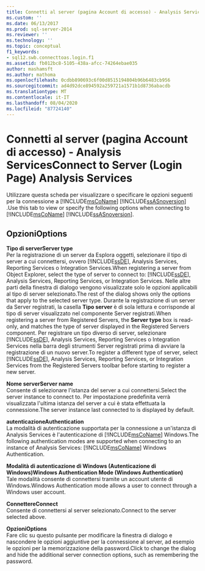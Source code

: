 ```yaml
---
title: Connetti al server (pagina Account di accesso) - Analysis Services | Microsoft Docs
ms.custom: ''
ms.date: 06/13/2017
ms.prod: sql-server-2014
ms.reviewer: ''
ms.technology: ''
ms.topic: conceptual
f1_keywords:
- sql12.swb.connecttoas.login.f1
ms.assetid: fb012bc8-5105-438a-afcc-74264ebae035
author: mashamsft
ms.author: mathoma
ms.openlocfilehash: 0cdbb890693c6f00d8515194804b96b6483cb956
ms.sourcegitcommit: ad4d92dce894592a259721a1571b1d8736abacdb
ms.translationtype: MT
ms.contentlocale: it-IT
ms.lasthandoff: 08/04/2020
ms.locfileid: "87724140"
---
```

# <a name="connect-to-server-login-page-analysis-services"></a><span data-ttu-id="149d2-102">Connetti al server (pagina Account di accesso) - Analysis Services</span><span class="sxs-lookup"><span data-stu-id="149d2-102">Connect to Server (Login Page) Analysis Services</span></span>
  <span data-ttu-id="149d2-103">Utilizzare questa scheda per visualizzare o specificare le opzioni seguenti per la connessione a [!INCLUDE[msCoName](../includes/msconame-md.md)] [!INCLUDE[ssASnoversion](../includes/ssasnoversion-md.md)] .</span><span class="sxs-lookup"><span data-stu-id="149d2-103">Use this tab to view or specify the following options when connecting to [!INCLUDE[msCoName](../includes/msconame-md.md)] [!INCLUDE[ssASnoversion](../includes/ssasnoversion-md.md)].</span></span>  
  
## <a name="options"></a><span data-ttu-id="149d2-104">Opzioni</span><span class="sxs-lookup"><span data-stu-id="149d2-104">Options</span></span>  
 <span data-ttu-id="149d2-105">**Tipo di server**</span><span class="sxs-lookup"><span data-stu-id="149d2-105">**Server type**</span></span>  
 <span data-ttu-id="149d2-106">Per la registrazione di un server da Esplora oggetti, selezionare il tipo di server a cui connettersi, ovvero [!INCLUDE[ssDE](../includes/ssde-md.md)], Analysis Services, Reporting Services o Integration Services.</span><span class="sxs-lookup"><span data-stu-id="149d2-106">When registering a server from Object Explorer, select the type of server to connect to: [!INCLUDE[ssDE](../includes/ssde-md.md)], Analysis Services, Reporting Services, or Integration Services.</span></span> <span data-ttu-id="149d2-107">Nelle altre parti della finestra di dialogo vengono visualizzate solo le opzioni applicabili al tipo di server selezionato.</span><span class="sxs-lookup"><span data-stu-id="149d2-107">The rest of the dialog shows only the options that apply to the selected server type.</span></span> <span data-ttu-id="149d2-108">Durante la registrazione di un server da Server registrati, la casella **Tipo server** è di sola lettura e corrisponde al tipo di server visualizzato nel componente Server registrati.</span><span class="sxs-lookup"><span data-stu-id="149d2-108">When registering a server from Registered Servers, the **Server type** box is read-only, and matches the type of server displayed in the Registered Servers component.</span></span> <span data-ttu-id="149d2-109">Per registrare un tipo diverso di server, selezionare [!INCLUDE[ssDE](../includes/ssde-md.md)], Analysis Services, Reporting Services o Integration Services nella barra degli strumenti Server registrati prima di avviare la registrazione di un nuovo server.</span><span class="sxs-lookup"><span data-stu-id="149d2-109">To register a different type of server, select [!INCLUDE[ssDE](../includes/ssde-md.md)], Analysis Services, Reporting Services, or Integration Services from the Registered Servers toolbar before starting to register a new server.</span></span>  
  
 <span data-ttu-id="149d2-110">**Nome server**</span><span class="sxs-lookup"><span data-stu-id="149d2-110">**Server name**</span></span>  
 <span data-ttu-id="149d2-111">Consente di selezionare l'istanza del server a cui connettersi.</span><span class="sxs-lookup"><span data-stu-id="149d2-111">Select the server instance to connect to.</span></span> <span data-ttu-id="149d2-112">Per impostazione predefinita verrà visualizzata l'ultima istanza del server a cui è stata effettuata la connessione.</span><span class="sxs-lookup"><span data-stu-id="149d2-112">The server instance last connected to is displayed by default.</span></span>  
  
 <span data-ttu-id="149d2-113">**autenticazione**</span><span class="sxs-lookup"><span data-stu-id="149d2-113">**Authentication**</span></span>  
 <span data-ttu-id="149d2-114">La modalità di autenticazione supportata per la connessione a un'istanza di Analysis Services è l'autenticazione di [!INCLUDE[msCoName](../includes/msconame-md.md)] Windows.</span><span class="sxs-lookup"><span data-stu-id="149d2-114">The following authentication modes are supported when connecting to an instance of Analysis Services: [!INCLUDE[msCoName](../includes/msconame-md.md)] Windows Authentication.</span></span>  
  
 <span data-ttu-id="149d2-115">**Modalità di autenticazione di Windows (Autenticazione di Windows)**</span><span class="sxs-lookup"><span data-stu-id="149d2-115">**Windows Authentication Mode (Windows Authentication)**</span></span>  
 <span data-ttu-id="149d2-116">Tale modalità consente di connettersi tramite un account utente di Windows.</span><span class="sxs-lookup"><span data-stu-id="149d2-116">Windows Authentication mode allows a user to connect through a Windows user account.</span></span>  
  
 <span data-ttu-id="149d2-117">**Connettere**</span><span class="sxs-lookup"><span data-stu-id="149d2-117">**Connect**</span></span>  
 <span data-ttu-id="149d2-118">Consente di connettersi al server selezionato.</span><span class="sxs-lookup"><span data-stu-id="149d2-118">Connect to the server selected above.</span></span>  
  
 <span data-ttu-id="149d2-119">**Opzioni**</span><span class="sxs-lookup"><span data-stu-id="149d2-119">**Options**</span></span>  
 <span data-ttu-id="149d2-120">Fare clic su questo pulsante per modificare la finestra di dialogo e nascondere le opzioni aggiuntive per la connessione al server, ad esempio le opzioni per la memorizzazione della password.</span><span class="sxs-lookup"><span data-stu-id="149d2-120">Click to change the dialog and hide the additional server connection options, such as remembering the password.</span></span>  
  
  
